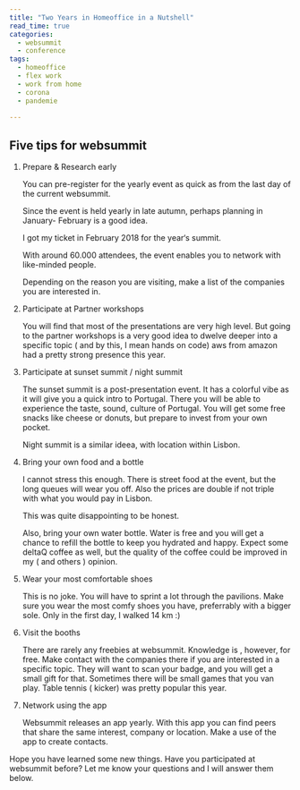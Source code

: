 ```yaml
---
title: "Two Years in Homeoffice in a Nutshell"
read_time: true
categories:  
  - websummit
  - conference
tags:
  - homeoffice
  - flex work
  - work from home
  - corona
  - pandemie
  
---
```




## Five tips for websummit

1. Prepare & Research early

    You can pre-register for the yearly event as quick as from the last day of the current websummit.

    Since the event is held yearly in late autumn, perhaps planning in January- February is a good idea.

    I got my ticket in February 2018 for the year‘s summit.

    With around 60.000 attendees, the event enables you to network with like-minded people. 

    Depending on the reason you are visiting, make a list of the companies you are interested in.

2. Participate at Partner workshops

    You will find that most of the presentations are very high level. But going to the partner workshops is a very good idea to dwelve deeper into a specific topic ( and by this, I mean hands on code) aws from amazon had a pretty strong presence this year.

3. Participate at sunset summit / night summit

    The sunset summit is a post-presentation event. It has a colorful vibe as it will give you a quick intro to Portugal. There you will be able to experience the taste, sound, culture of Portugal. You will get some free snacks like cheese or donuts, but prepare to invest from your own pocket.

    Night summit is a similar ideea, with location within Lisbon.

4. Bring your own food and a bottle 

    I cannot stress this enough. There is street food at the event, but the long queues will wear you off. Also the prices are double if not triple with what you would pay in Lisbon.

    This was quite disappointing to be honest.

    Also, bring your own water bottle. Water is free and you will get a chance to refill the bottle to keep you hydrated and happy. Expect some deltaQ coffee as well, but the quality of the coffee could be improved in my ( and others ) opinion.

5. Wear your most comfortable shoes

    This is no joke. You will have to sprint a lot through the pavilions. Make sure you wear the most comfy shoes you have, preferrably with a bigger sole. Only in the first day, I walked 14 km :)

6. Visit the booths

    There are rarely any freebies at websummit. Knowledge is , however, for free. Make contact with the companies there if you are interested in a specific topic. They will want to scan your badge, and you will get a small gift for that. Sometimes there will be small games that you van play. Table tennis ( kicker) was pretty popular this year.

7. Network using the app

    Websummit releases an app yearly. With this app you can find peers that share the same interest, company or location. Make a use of the app to create contacts.


Hope you have learned some new things. Have you participated at websummit before? Let me know your questions and I will answer them below.
